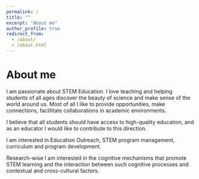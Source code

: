 ```yaml
---
permalink: /
title: ""
excerpt: "About me"
author_profile: true
redirect_from: 
  - /about/
  - /about.html
---
```


# About me

<p> I am passionate about STEM Education. I love teaching and helping students of all ages discover the beauty of science and make sense of the world around us. Most of all I like to provide opportunities, make connections, facillitate collaborations in academic environments. <br> </p>
<p> I believe that all students should have access to high-quality education, and as an educator I would like to contribute to this direction. <br> </p>
<p> I am interested in Education Outreach, STEM program management, curriculum and program development. <br> </p>
<p> Research-wise I am interested in the cognitive mechanisms that promote STEM learning and the interaction between such cognitive processes and contextual and cross-cultural factors. </p>
